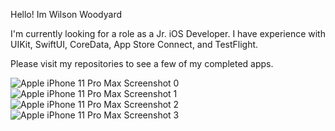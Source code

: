 Hello! Im Wilson Woodyard

I'm currently looking for a role as a Jr. iOS Developer. I have experience with UIKit, SwiftUI, CoreData, App Store Connect, and TestFlight.

Please visit my repositories to see a few of my completed apps.


![Apple iPhone 11 Pro Max Screenshot 0](https://user-images.githubusercontent.com/98561460/183102514-71fb2bca-84f2-4261-8d76-9863138524bb.png) ![Apple iPhone 11 Pro Max Screenshot 1](https://user-images.githubusercontent.com/98561460/183102544-4d3f081c-09e4-4d21-9dd7-77e4188f4de5.png) ![Apple iPhone 11 Pro Max Screenshot 2](https://user-images.githubusercontent.com/98561460/183102565-dbc83f49-d68c-4239-9b0d-02c3aea31cb0.png) ![Apple iPhone 11 Pro Max Screenshot 3](https://user-images.githubusercontent.com/98561460/183102594-165bbdf9-768e-4cfb-87f0-98bf9733ff10.png)











